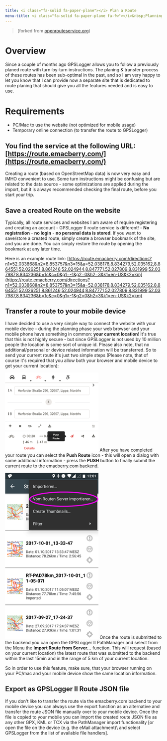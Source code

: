 ```yaml
---
title: <i class="fa-solid fa-paper-plane"></i> Plan a Route
menu-title: <i class="fa-solid fa-paper-plane fa-fw"></i>&nbsp;Planning (Website)
---
```

> (forked from [openrouteservice.org](openrouteservice.org))

# Overview

Since a couple of months ago GPSLogger allows you to follow a previously planed route with turn-by-turn instructions. The
planing & transfer process of these routes has been sub-optimal in the past, and so I am very happy to let you know
that I can provide now a separate site that is dedicated to route planing that should give you all the features needed
and is easy to use.

# Requirements

- PC/Mac to use the website (not optimized for mobile usage)
- Temporary online connection (to transfer the route to GPSLogger)

## You find the service at the following URL: [https://route.emacberry.com/](https://route.emacberry.com/)

Creating a route (based on OpenStreetMap data) is now very easy and IMHO convenient to use. Some turn instructions might
be confusing but are related to the data source - some optimizations are applied during the import, but it is always
recommended checking the final route, before you start your trip.

## Save a created Route on the website

Typically, all route services and websites I am aware of require registering and creating an account - GPSLogger II route
service is different! - **No registration** - **no login** - **no personal data is stored**. If you want to save/store
a created route, simply create a browser bookmark of the site, and you are done. You can simply restore the route by
opening the bookmark at any later time.

Here is an example route link: [https://route.emacberry.com/directions?n1=52.033868&n2=8.853757&n3=15&a=52.038178,8.834279,52.035162,8.864551,52.026251,8.861246,52.024944,8.847771,52.027809,8.831999,52.037987,8.834236&b=1c&c=0&g1=-1&g2=0&h2=3&k1=en-US&k2=km](https://route.emacberry.com/directions?n1=52.033868&n2=8.853757&n3=15&a=52.038178,8.834279,52.035162,8.864551,52.026251,8.861246,52.024944,8.847771,52.027809,8.831999,52.037987,8.834236&b=1c&c=0&g1=-1&g2=0&h2=3&k1=en-US&k2=km)

## Transfer a route to your mobile device

I have decided to use a very simple way to connect the website with your mobile device - during the planning phase your
web browser and your mobile phone have something in common: **your current location**! It's true that this is not
highly secure - but since GPSLogger is not used by 10 million people the location is some sort of unique id. Please also
note, that no additional/personal or device related information will be transferred. So to send your current route it's
just two simple steps (Please note, that of course it's required that you allow both your browser and mobile device to get
your current location):

<span class="shot">![web-routing-export](/assets/img/gpsl/web-routing-export.png)</span>
After you have completed your route you can select the <i class="fa-solid fa-paper-plane"></i> **Push Route** icon -
this will open a dialog with some additional information - press the **PUSH** button to finally submit the
current route to the emacberry.com backend.<br class="shot-end"/>

<span class="shot">![web-routing-import](/assets/img/gpsl/web-routing-import.png)</span>
Once the route is submitted to the backend you can open the GPSLogger II PathManager and select from the Menu
the **Import Route from Server...** function. This will request (based on your current location) the latest route that
was submitted to the backend within the last 15min and in the range of 5 km of your current location.

So in order to use this feature, make sure, that your browser running on your PC/mac and your mobile device show the
same location information.<br class="shot-end"/>

## Export as GPSLogger II Route JSON file

If you don't like to transfer the route via the emacberry.com backend to your mobile device you can always use the
<i class="fa-solid fa-download"></i> export function as an alternative and transfer the route JSON file manually over to
your mobile device. Once the file is copied to your mobile you can import the created route JSON file as any other GPX,
KML or TCX via the PathManager import functionality \[or open the file on the device (e.g. the eMail attachment)\ and
select GPSLogger from the list of available file handlers].
